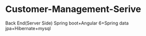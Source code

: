 # Customer-Management-Serive
Back End(Server Side)
Spring boot+Angular 6+Spring data jpa+Hibernate+mysql
